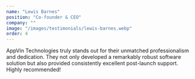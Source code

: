 ```yaml
---
name: "Lewis Barnes"
position: "Co-founder & CEO"
company: ""
image: "/images/testimonials/lewis-barnes.webp"
order: 4
---
```


AppVin Technologies truly stands out for their unmatched professionalism and dedication. They not only developed a remarkably robust software solution but also provided consistently excellent post-launch support. Highly recommended!
